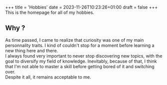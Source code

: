 +++
title = 'Hobbies'
date = 2023-11-26T10:23:26+01:00
draft = false
+++
This is the homepage for all of my hobbies.
## Why ?
As time passed, I came to realize that curiosity was one of my main personnality traits. I kind of couldn't stop for a moment before learning a new thing here and there.\
I always found very important to never stop discovering new topics, with the goal to diversify my field of knowledge. Inevitably, because of that, I think that I'm not able to master a skill before getting bored of it and switching over.\
Despite it all, it remains acceptable to me.